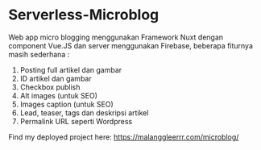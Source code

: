 # Serverless-Microblog
Web app micro blogging menggunakan Framework Nuxt dengan component Vue.JS dan server menggunakan Firebase, 
beberapa fiturnya masih sederhana :
1.  Posting full artikel dan gambar
2.  ID artikel dan gambar
3.  Checkbox publish
4.  Alt images (untuk SEO)
5.  Images caption (untuk SEO)
6.  Lead, teaser, tags dan deskripsi artikel
7.  Permalink URL seperti Wordpress

Find my deployed project here: https://malanggleerrr.com/microblog/
